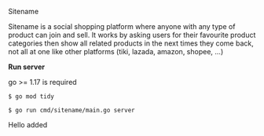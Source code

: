 Sitename

Sitename is a social shopping platform where anyone with any type of product can join and sell.
It works by asking users for their favourite product categories then show all related products in the next times they come back, 
not all at one like other platforms (tiki, lazada, amazon, shopee, ...)


**Run server**

go >= 1.17 is required

`$ go mod tidy`

`$ go run cmd/sitename/main.go server`

Hello added
